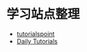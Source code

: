 # 学习站点整理

+ [tutorialspoint](https://www.tutorialspoint.com/index.htm)
+ [Daily Tutorials](http://www.mydailytutorials.com/)
